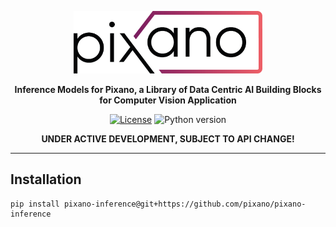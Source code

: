 <div align="center">

<p alig="center">

<img src="images/pixano_logo.png" alt="Pixano" height="100"/>

**Inference Models for Pixano, a Library of Data Centric AI Building Blocks for Computer Vision Application**

[![License](https://img.shields.io/badge/license-CeCILL--C-blue.svg)](LICENSE)
![Python version](https://img.shields.io/badge/python-3.10+-important)


**UNDER ACTIVE DEVELOPMENT, SUBJECT TO API CHANGE!**

</p>

</div>

<hr/>

## Installation

```shell
pip install pixano-inference@git+https://github.com/pixano/pixano-inference
```
